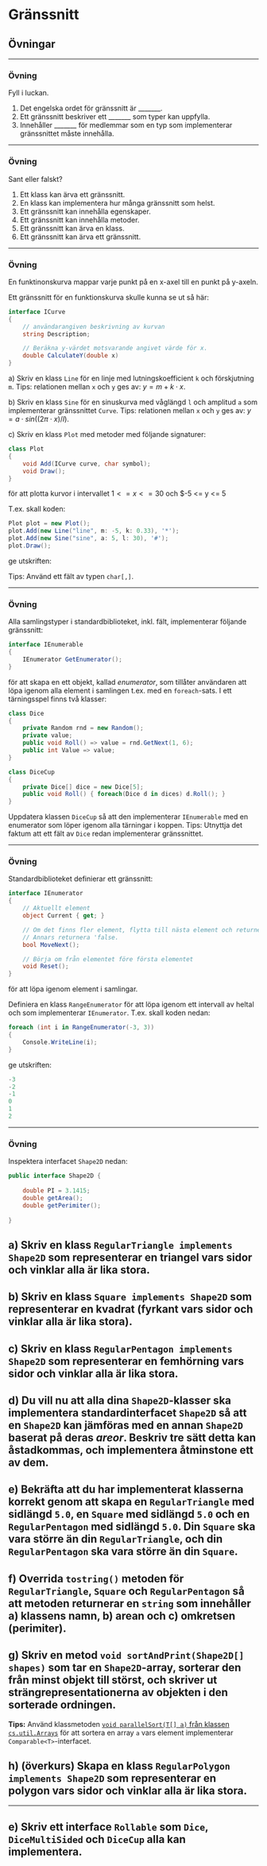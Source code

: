 # Gränssnitt
## Övningar

---

### Övning

Fyll i luckan. 

1) Det engelska ordet för gränssnitt är _______.
2) Ett gränssnitt beskriver ett _______ som typer kan uppfylla.
3) Innehåller _______ för medlemmar som en typ som implementerar gränssnittet måste innehålla.

---

### Övning 

Sant eller falskt? 

1) Ett klass kan ärva ett gränssnitt.
2) En klass kan implementera hur många gränssnitt som helst.
3) Ett gränssnitt kan innehålla egenskaper. 
4) Ett gränssnitt kan innehålla metoder. 
5) Ett gränssnitt kan ärva en klass. 
6) Ett gränssnitt kan ärva ett gränssnitt.

---

### Övning

En funktinonskurva mappar varje punkt på en x-axel till en punkt på y-axeln. 

Ett gränssnitt för en funktionskurva skulle kunna se ut så här:

```cs
interface ICurve
{
	// användarangiven beskrivning av kurvan
	string Description; 

	// Beräkna y-värdet motsvarande angivet värde för x.
	double CalculateY(double x)
}
```

a) Skriv en klass ``Line`` för en linje med lutningskoefficient ``k`` och förskjutning ``m``. Tips: relationen mellan ``x`` och ``y`` ges av: $y = m + k⋅x$.

b) Skriv en klass ``Sine`` för en sinuskurva med våglängd ``l`` och amplitud ``a`` som implementerar gränssnittet ``Curve``. Tips: relationen mellan ``x`` och ``y`` ges av: $y = a ⋅ sin((2\pi⋅x)/l)$.  

c) Skriv en klass ``Plot`` med metoder med följande signaturer:

```cs
class Plot
{
	void Add(ICurve curve, char symbol);
	void Draw();
}
```

för att plotta kurvor i intervallet $1 <= x <= 30$ och $-5 <= y <= 5

T.ex. skall koden: 

```cs
Plot plot = new Plot();
plot.Add(new Line("line", m: -5, k: 0.33), '*');
plot.Add(new Sine("sine", a: 5, l: 30), '#');
plot.Draw();
```

ge utskriften:


Tips: Använd ett fält av typen ``char[,]``. 

---

### Övning

Alla samlingstyper i standardbiblioteket, inkl. fält, implementerar följande gränssnitt:

```cs
interface IEnumerable
{
	IEnumerator GetEnumerator();
}
```

för att skapa en ett objekt, kallad *enumerator*, som tillåter användaren att löpa igenom alla element i samlingen t.ex. med en ``foreach``-sats. I ett tärningsspel finns två klasser:

```cs
class Dice
{
	private Random rnd = new Random();
	private value;
	public void Roll() => value = rnd.GetNext(1, 6);
	public int Value => value;
}

class DiceCup
{
	private Dice[] dice = new Dice[5];
	public void Roll() { foreach(Dice d in dices) d.Roll(); }
}
```

Uppdatera klassen ``DiceCup`` så att den implementerar ``IEnumerable`` med en enumerator som löper igenom alla tärningar i koppen. Tips: Utnyttja det faktum att ett fält av ``Dice`` redan implementerar gränssnittet.

---

### Övning

Standardbiblioteket definierar ett gränssnitt: 

```cs
interface IEnumerator
{
	// Aktuellt element
	object Current { get; }

	// Om det finns fler element, flytta till nästa element och returnera 'true'.
	// Annars returnera 'false.
	bool MoveNext();

	// Börja om från elementet före första elementet
	void Reset();
}
```

för att löpa igenom element i samlingar. 

Definiera en klass ``RangeEnumerator`` för att löpa igenom ett intervall av heltal och som implementerar ``IEnumerator``. T.ex. skall koden nedan:

```cs
foreach (int i in RangeEnumerator(-3, 3))
{
	Console.WriteLine(i);
}
```

ge utskriften:

```cs
-3
-2
-1
0
1
2
```

---

### Övning

Inspektera interfacet ``Shape2D`` nedan:

```cs
public interface Shape2D {
	
	double PI = 3.1415; 
	double getArea();
	double getPerimiter();
	
}
```

## a) Skriv en klass ``RegularTriangle implements Shape2D`` som representerar en triangel vars sidor och vinklar alla är lika stora.

## b) Skriv en klass ``Square implements Shape2D`` som representerar en kvadrat (fyrkant vars sidor och vinklar alla är lika stora).

## c) Skriv en klass ``RegularPentagon implements Shape2D`` som representerar en femhörning vars sidor och vinklar alla är lika stora.

## d) Du vill nu att alla dina ``Shape2D``-klasser ska implementera standardinterfacet ``Shape2D`` så att en ``Shape2D`` kan jämföras med en annan ``Shape2D`` baserat på deras *areor*. Beskriv tre sätt detta kan åstadkommas, och implementera åtminstone ett av dem.

## e) Bekräfta att du har implementerat klasserna korrekt genom att skapa en ``RegularTriangle`` med sidlängd ``5.0``, en ``Square`` med sidlängd ``5.0`` och en ``RegularPentagon`` med sidlängd ``5.0``. Din ``Square`` ska vara större än din ``RegularTriangle``, och din ``RegularPentagon`` ska vara större än din ``Square``.

## f) Overrida ``tostring()`` metoden för ``RegularTriangle``, ``Square`` och ``RegularPentagon`` så att metoden returnerar en ``string`` som innehåller a) klassens namn, b) arean och c) omkretsen (perimiter).

## g) Skriv en metod ``void sortAndPrint(Shape2D[] shapes)`` som tar en ``Shape2D``-array, sorterar den från minst objekt till störst, och skriver ut strängrepresentationerna av objekten i den sorterade ordningen.
**Tips:** Använd klassmetoden [``void parallelSort(T[] a)`` från klassen ``cs.util.Arrays``](https://docs.oracle.com/en/cs/csse/11/docs/api/cs.base/cs/util/Arrays.html#parallelSort(T%5B%5D)) för att sortera en array ``a`` vars element implementerar ``Comparable<T>``-interfacet. 

## h) **(överkurs)** Skapa en klass ``RegularPolygon implements Shape2D`` som representerar en polygon vars sidor och vinklar alla är lika stora.

---

## e) Skriv ett interface ``Rollable`` som ``Dice``, ``DiceMultiSided`` och ``DiceCup`` alla kan implementera.

